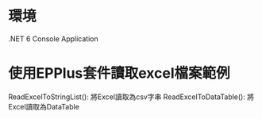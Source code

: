 # 環境
.NET 6 Console Application

# 使用EPPlus套件讀取excel檔案範例

ReadExcelToStringList(): 將Excel讀取為csv字串
ReadExcelToDataTable(): 將Excel讀取為DataTable